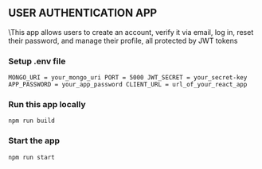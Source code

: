 ##          USER AUTHENTICATION APP
\This app allows users to create an account, verify it via email, log in, reset their password, and manage their profile, all protected by JWT tokens

### Setup .env file
`MONGO_URI = your_mongo_uri
 PORT = 5000
 JWT_SECRET = your_secret-key
 APP_PASSWORD = your_app_password
 CLIENT_URL = url_of_your_react_app
`

### Run this app locally
` npm run build
`

### Start the app
` npm run start
`